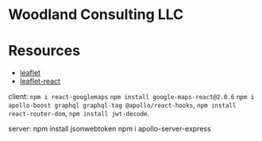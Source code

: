 # Woodland Consulting LLC

# Resources 

* [leaflet](https://leafletjs.com/reference-1.7.1.html)
* [leaflet-react](https://react-leaflet.js.org/docs/start-installation)

client:
`npm i react-googlemaps`
`npm install google-maps-react@2.0.6`
`npm i apollo-boost graphql graphql-tag @apollo/react-hooks`, `npm install react-router-dom`,
`npm install jwt-decode`.

server:
npm install jsonwebtoken
npm i apollo-server-express
